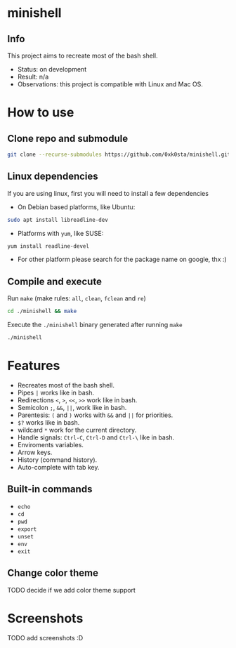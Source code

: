 # minishell

## Info

This project aims to recreate most of the bash shell.

- Status: on development
- Result: n/a
- Observations: this project is compatible with Linux and Mac OS.

# How to use

## Clone repo and submodule

```sh
git clone --recurse-submodules https://github.com/0xk0sta/minishell.git
```

## Linux dependencies

If you are using linux, first you will need to install a few dependencies

- On Debian based platforms, like Ubuntu:
```sh
sudo apt install libreadline-dev
```

- Platforms with `yum`, like SUSE:
```sh
yum install readline-devel
```

- For other platform please search for the package name on google, thx :)

## Compile and execute

Run `make` (make rules: `all`, `clean`, `fclean` and `re`)

```sh
cd ./minishell && make
```

Execute the `./minishell` binary generated after running `make`

```sh
./minishell
```

# Features

- Recreates most of the bash shell.
- Pipes `|` works like in bash.
- Redirections `<`, `>`, `<<`, `>>` work like in bash.
- Semicolon `;`, `&&`, `||`, work like in bash.
- Parentesis: `(` and `)` works with `&&` and `||` for priorities.
- `$?` works like in bash.
- wildcard `*` work for the current directory.
- Handle signals: `Ctrl-C`, `Ctrl-D` and `Ctrl-\` like in bash.
- Enviroments variables.
- Arrow keys.
- History (command history).
- Auto-complete with tab key.

## Built-in commands

- `echo`
- `cd`
- `pwd`
- `export`
- `unset`
- `env`
- `exit`

## Change color theme

TODO decide if we add color theme support

# Screenshots

TODO add screenshots :D
